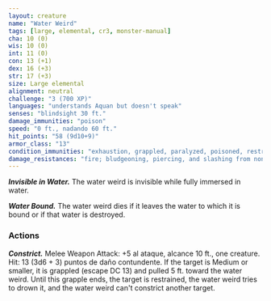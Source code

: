 ```yaml
---
layout: creature
name: "Water Weird"
tags: [large, elemental, cr3, monster-manual]
cha: 10 (0)
wis: 10 (0)
int: 11 (0)
con: 13 (+1)
dex: 16 (+3)
str: 17 (+3)
size: Large elemental
alignment: neutral
challenge: "3 (700 XP)"
languages: "understands Aquan but doesn't speak"
senses: "blindsight 30 ft."
damage_immunities: "poison"
speed: "0 ft., nadando 60 ft."
hit_points: "58 (9d10+9)"
armor_class: "13"
condition_immunities: "exhaustion, grappled, paralyzed, poisoned, restrained, prone, unconscious"
damage_resistances: "fire; bludgeoning, piercing, and slashing from nonmagical weapons"
---
```


***Invisible in Water.*** The water weird is invisible while fully immersed in water.

***Water Bound.*** The water weird dies if it leaves the water to which it is bound or if that water is destroyed.

### Actions

***Constrict.*** Melee Weapon Attack: +5 al ataque, alcance 10 ft., one creature. Hit: 13 (3d6 + 3) puntos de daño contundente. If the target is Medium or smaller, it is grappled (escape DC 13) and pulled 5 ft. toward the water weird. Until this grapple ends, the target is restrained, the water weird tries to drown it, and the water weird can't constrict another target.